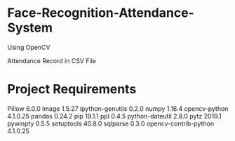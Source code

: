 # Face-Recognition-Attendance-System
Using OpenCV

Attendance Record in CSV File
<h1>Project Requirements</h1>

Pillow			6.0.0
image			1.5.27
ipython-genutils	0.2.0
numpy			1.16.4
opencv-python		4.1.0.25
pandas			0.24.2
pip			19.1.1
ppl			0.4.5
python-dateutil		2.8.0
pytz			2019.1
pywinpty		0.5.5
setuptools		40.8.0
sqlparse		0.3.0
opencv-contrib-python	4.1.0.25	
